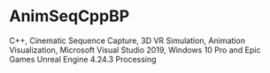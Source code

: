 # AnimSeqCppBP
 C++, Cinematic Sequence Capture, 3D VR Simulation, Animation Visualization, Microsoft Visual Studio 2019, Windows 10 Pro and Epic Games Unreal Engine 4.24.3 Processing
